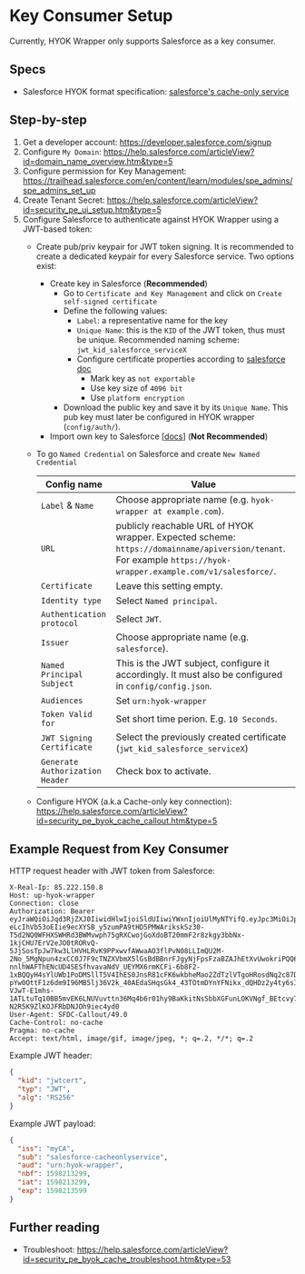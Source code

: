 # Key Consumer Setup
Currently, HYOK Wrapper only supports Salesforce as a key consumer.

## Specs
- Salesforce HYOK format specification: [salesforce's cache-only service](https://help.salesforce.com/articleView?id=security_pe_byok_cache_create.htm&type=5)

## Step-by-step
1. Get a developer account: https://developer.salesforce.com/signup
2. Configure `My Domain`: https://help.salesforce.com/articleView?id=domain_name_overview.htm&type=5
3. Configure permission for Key Management: https://trailhead.salesforce.com/en/content/learn/modules/spe_admins/spe_admins_set_up
4. Create Tenant Secret: https://help.salesforce.com/articleView?id=security_pe_ui_setup.htm&type=5
5. Configure Salesforce to authenticate against HYOK Wrapper using a JWT-based token:
   - Create pub/priv keypair for JWT token signing. It is recommended to create a dedicated keypair for every Salesforce service. Two options exist:
      - Create key in Salesforce (**Recommended**)
         - Go to `Certificate and Key Management` and click on `Create self-signed certificate`
         - Define the following values:
            - `Label`: a representative name for the key
            - `Unique Name`: this is the `KID` of the JWT token, thus must be unique. Recommended naming scheme: `jwt_kid_salesforce_serviceX`
            - Configure certificate properties according to [salesforce doc](https://help.salesforce.com/articleView?id=security_pe_byok_generate_cert.htm&type=5)
              - Mark key as `not exportable`
              - Use key size of `4096 bit`
              - Use `platform encryption`
         - Download the public key and save it by its `Unique Name`. This pub key must later be configured in HYOK wrapper (`config/auth/`).
      - Import own key to Salesforce [[docs](key_consumer_setup_import_key_to_sf.md)] (**Not Recommended**)
   - To go `Named Credential` on Salesforce and create `New Named Credential`

      | Config name  | Value |
      | ------------- | ------------- |
      | `Label` & `Name` | Choose appropriate name (e.g. `hyok-wrapper at example.com`). |
      | `URL` | publicly reachable URL of HYOK wrapper. Expected scheme: `https://domainname/apiversion/tenant`. For example `https://hyok-wrapper.example.com/v1/salesforce/`. |
      | `Certificate` | Leave this setting empty. |
      | `Identity type` | Select `Named principal`. |
      | `Authentication protocol` |Select `JWT`. |
      | `Issuer` | Choose appropriate name (e.g. `salesforce`). |
      | `Named Principal Subject` | This is the JWT subject, configure it accordingly. It must also be configured in `config/config.json`. |
      | `Audiences` | Set `urn:hyok-wrapper`|
      | `Token Valid for` | Set short time perion. E.g. `10 Seconds`. |
      | `JWT Signing Certificate` | Select the previously created certificate (`jwt_kid_salesforce_serviceX`) |
      | `Generate Authorization Header` | Check box to activate. |

   - Configure HYOK (a.k.a Cache-only key connection): https://help.salesforce.com/articleView?id=security_pe_byok_cache_callout.htm&type=5

## Example Request from Key Consumer
HTTP request header with JWT token from Salesforce:
   ```
   X-Real-Ip: 85.222.150.8
   Host: up-hyok-wrapper
   Connection: close
   Authorization: Bearer eyJraWQiOiJqd3RjZXJ0IiwidHlwIjoiSldUIiwiYWxnIjoiUlMyNTYifQ.eyJpc3MiOiJpc3N1ZXItbXlDQSIsInN1YiI6InN1YmplY3Qtc2FsZXNmb3JjZSIsImF1ZCI6InVybjogc2FsZXNmb3JjZSIsIm5iZiI6MTU5ODIxMzI5OSwiaWF0IjoxNTk4MjEzMjk5LCJleHAiOjE1OTgyMTM1OTl9.iEyt5mqXvWKvQ3d-eLcIhVb53oEIie9ecXYSB_y5zumPA9tHD5PMWArikskSz30-T5d2NQ0WFHXSWHRd3BWMvwph75gRXCwojGoXdoBT20mmF2r8zkgy3bbNx-1kjCHU7ErV2eJO0tRORvQ-5JjSosTpJw7kw3LlHVHLRvK9PPxwvfAWwaAO3flPvN08LLImQU2M-2No_5MgNpun4zxCC0J7F9cTNZXVbmX5lGsBdBBnrFJgyNjFpsFzaBZAJhEtXvUwokriPQQ6msuWRTJzutQr1oKljJUg7QpMbiBPYJJcPFSG-nnlhWAFThENcUD4SESfhvavaNdV_UEYMX6rmKCFi-6b8F2-1xBQQyH4sYlUWb1PoDMSllT5V4IhES0JnsR81cFK6wkbheMao2ZdTzlVTgoHRosdNq2c87DjPtTpiKDeROITdF2T34Z3nPH-pYw0OttF1z6dm9I96MB5lj36V2k_40AEdaSHqsGk4_43TOtmDYnYFNikx_dQHDz2y4ty6sIqiNv1hs34w0LbYMFkgdqNsbeJ4iH1rCaLI-VJwT-E1mhs-1ATLtuTq10BB5mvEK6LNUVuvttn36Mq4b6r01hy9BaKkitNsSbbXGFunLOKVNgf_BEtcvy7OkhMiXBQsEgFL6ladDn-N2R5K9ZlKOJFRbDNJOh9iec4yd0
   User-Agent: SFDC-Callout/49.0
   Cache-Control: no-cache
   Pragma: no-cache
   Accept: text/html, image/gif, image/jpeg, *; q=.2, */*; q=.2
   ```
   Example JWT header:
   ```json
   {
     "kid": "jwtcert",
     "typ": "JWT",
     "alg": "RS256"
   }
   ```
   Example JWT payload:
   ```json
   {
     "iss": "myCA",
     "sub": "salesforce-cacheonlyservice",
     "aud": "urn:hyok-wrapper",
     "nbf": 1598213299,
     "iat": 1598213299,
     "exp": 1598213599
   }
   ```
## Further reading
- Troubleshoot: https://help.salesforce.com/articleView?id=security_pe_byok_cache_troubleshoot.htm&type=53

